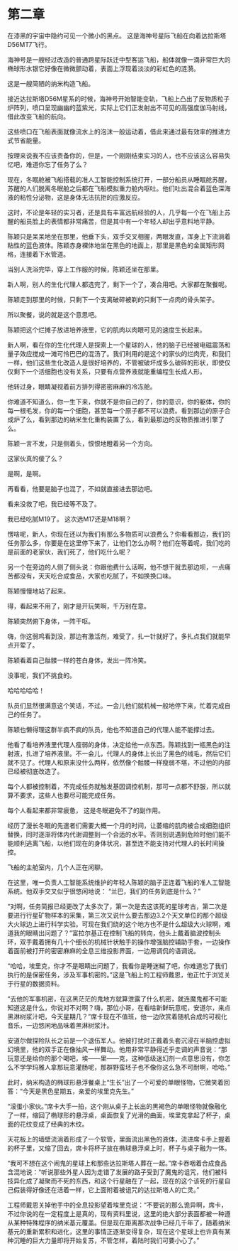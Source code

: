 # 第二章

在漆黑的宇宙中隐约可见一个微小的黑点。 这是海神号星际飞船在向着达拉斯塔D56MT7飞行。

海神号是一艘经过改造的普通跨星际跃迁中型客运飞船，船体就像一滴非常巨大的椭球形水银它好像在微微颤动着，表面上浮现着淡淡的彩虹色的涟漪。

这是一艘简陋的纳米构造飞船。

接近达拉斯塔D56M星系的时候，海神号开始智能变轨，飞船上凸出了反物质粒子炉阵列，喷口呈现幽幽的蓝紫光，实际上它们正发射出不可见的高强度伽马射线，借此改变飞船的航向。

这些喷口在飞船表面就像流水上的泡沫一般运动着，借此来通过最有效率的推进方式节省能量。

按理来说我不应该责备你的，但是，一个刚刚结束实习的人，也不应该这么容易失忆吧，难道你忘了任务了么？

现在，冬眠舱被飞船搭载的准人工智能控制系统打开，一部分船员从睡眠舱苏醒，苏醒的人们脱离冬眠舱之后都在飞船模拟重力舱内呕吐。他们吐出混合着蓝色深海液的粘性分泌物，这是身体无法抗拒的应激反应。

这时，不论是年轻的实习者，还是具有丰富远航经验的人，几乎每一个在飞船上苏醒的船员脸上的表情都非常痛苦，但是其中有一个年轻人却出乎意料地平静。

陈颖只是呆呆地坐在那里，他垂下头，双手交叉相握，两眼发直，浑身上下流淌着粘性的蓝色液体。陈颖赤身裸体地坐在黑色的地面上，那里是黑色的金属矩形网格，连接着下水管道。

当别人洗浴完毕，穿上工作服的时候，陈颖还坐在那里。

新人啊，别人的生化代理人都选完了，剩下一个了，凑合用吧。大家都在聚餐呢。

陈颖走到那里的时候，只剩下一个支离破碎被剃的只剩下一点肉的骨头架子。

所以聚餐，说的就是这个意思吧。

陈颖把这个烂摊子放进培养液里，它的肌肉以肉眼可见的速度生长起来。

新人啊，看在你的生化代理人是探索上一个星球的人，他的脑子已经被电磁震荡和量子效应搅成一滩可怜巴巴的混汤了。我们利用的是这个的家伙的烂肉壳，和我们一样，他们这些生化改造人是很好培养的，不管被破坏成多么破碎的形状，即使仅仅剩下一个活细胞也没有关系，只要有点营养液就能重编程生长成人形。

他转过身，眼睛凝视着前方排列得密密麻麻的冷冻舱。

你难道不知道么，你一生下来，你就不是你自己的了，你的意识，你的躯体，你的每一根毛发，你的每一个细胞，甚至每一个原子都不可以浪费。看到那边的原子合成炉了么，看到那边的纳米生化重构装置了么，看到最那边的反物质推进引擎了么。

陈颖一言不发，只是侧着头，恨恨地瞪着另一个方向。

这家伙真的傻了么？

是啊，是啊。

再看看，他要是脑子也混了，不如就直接进去那边吧。

看来没救了吧，我已经等不及了。

我已经吃腻M19了。 这次选M17还是M18啊？

愣啥呢，新人，你现在还以为我们有那么多物质可以浪费么？你看看那边，我们的任务那么多，你要是在这里停下来了，让他们怎么办啊？他们在等着呢，我们吃的是前面的老家伙，我们死了，他们吃什么呢？

另一个在旁边的人侧了侧头说：你跟他费什么话啊，他不想干就去那边呗，一点痛苦都没有，天天吃合成食品，大家也吃腻了，不如换换口味。

陈颖慢慢地站了起来。

得，看起来不用了，刚才是开玩笑啊，千万别在意。

陈颖突然俯下身体，一阵干呕。

嗨，你这弱鸡看到没，那边有激活剂，难受了，扎一针就好了。多扎点我们就能早点开荤了。

陈颖看着自己骷髅一样的苍白身体，发出一阵冷笑。

没事呢，我们不挑食的。

哈哈哈哈哈！

队员们显然很满意这个笑话，不过。一会儿他们就机械一般地停下来，忙着完成自己的任务了。

陈颖也懒得理这群半疯不疯的队员，他也不知道自己的代理人能不能撑过去。

他看了看培养液里代理人瘦弱的身体，决定给他一点东西。陈颖找到一瓶黑色的注射液，扎进了培养液里。不一会儿，代理人的身体上长出了黑色的绒毛，然后它们就不见了。代理人和原来没什么两样，依然像个骷髅一样瘦弱不堪，不过他的内部已经被彻底改造了。

每个人都被控制着，不完成任务就触发基因调控机制，那可一点都不舒服，所以就算不要求，这些人也要尽可能完成任务。

每个人看起来都非常疲惫， 这是冬眠避免不了的副作用。

经历了漫长冬眠的先遣者们需要大概一个月的时间，让萎缩的肌肉被合成细胞组织替换，同时逐渐将体内代谢调整到一个合适的水平。否则别说遇到危险时他们能不能顺利逃离飞船，以他们现在的身体状况，甚至连不能支持对代理人的长时间操控。

飞船的主舱室内，几个人正在闲聊。

在这里，唯一负责人工智能系统维护的年轻人陈颖的脑子正连着飞船的准人工智能系统。他双手交叉似乎很悠闲地说： “兰巴，我们的任务到底是什么？”

“对啊，任务简报已经更改了太多次了，第一次是去这该死的星球考古，第二次是要进行行星矿物样本的采集，第三次又说什么要去那边3.2个天文单位的那个超级大火球边上进行科学实验。可现在我们绕的这个地方也不是什么超级大火球啊，难道我的眼睛出问题了？”富拉尔基正在控制飞船的转向，他头上戴着脑波控制头环，双手戴着拥有几十个细长的机械针状触手的操作增强脑控辅助手套，一边操作着面前被打开的密密麻麻的全息三维投影界面，一边用调侃的语调说。

“哈哈，埃里克，你才不是眼睛出问题了，我看你是睡迷糊了吧，你难道忘了我们执行的是保密任务，涉及军事机密的。”这是飞船上的工程师戴恩，他正忙于浏览关于行星的数据资料。

“去他的军事机密，在这黑茫茫的鬼地方就算泄露了什么机密，就连魔鬼都不可能知道这是什么，你说对不对啊？嗨，那位小哥，在看啥新鲜玩意呢，安道尔，来点黑淋树浆汁吧，今天星期几？”席卡现在不值班，他一边欣赏着随机合成的可视化音乐，一边悠闲地品味着黑淋树浆汁。

安道尔做探险队长之前是一个退伍军人。他被打扰时正戴着头套沉浸在半脑控虚拟幻境里，他的双手正在像抽风一样舞动。他用非常平静得近乎走调的声音说：“那玩意还是给你的那个喝吧，埃——里——克，这种低级迷幻剂一点意思没有，你怎么不学学玛雅人拿那玩意灌肠呢，那群野蛮坯子也不像你这么急不可耐啊，哈哈。”

此时，纳米构造的椭球形悬浮餐桌上“生长”出了一个可爱的单眼怪物，它微笑着回答：“今天是黑色星期五，亲爱的埃里克先生。”

“滚蛋小家伙。”席卡大手一拍，这个刚从桌子上长出的黑褐色的单眼怪物就像融化了一样，缩回了椭球形的悬浮桌，桌面恢复了光滑的曲面，埃里克拿起了杯子，桌面的花纹变成了经典的木纹。

天花板上的墙壁流淌着形成了一个软管，里面流出黑色的液体，流进席卡手上握着的杯子里，又缩了回去，席卡将杯子放在椭球悬浮桌上时，杯子与桌子融为一体。

“我可不想在这个闹鬼的星球上和那些达拉斯塔人葬在一起。”席卡吞咽着合成食品含混地说：“听说那些外星人因为走错了发展的路子受到了魔鬼的诅咒，他们被科技异化成了凝聚而不死的东西，和这个行星融在了一起，现在的这个该死的行星自己假装得好像还在活着一样，它上面附着被诅咒的达拉斯塔人的亡灵。”

工程师戴恩关掉他手中的全息投影望着埃里克说：“不要说的那么诡异啊，席卡，不过你说的在一定程度上是真的，现有资料里说，这里的绝大部分表面都被一种遵从某种特殊程序的纳米基元覆盖。但是现在距离那次战争已经几千年了，随着纳米基元的重新累积和进化，这里的事情正逐渐变得复杂，现在这个星球上也许真有某种沉睡的巨大力量即将开始复苏，不管怎样，着陆时我们可要小心了。”

